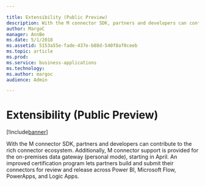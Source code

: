 ```yaml
---

title: Extensibility (Public Preview)
description: With the M connector SDK, partners and developers can contribute to the rich connector ecosystem.
author: MargoC
manager: AnnBe
ms.date: 5/1/2018
ms.assetid: 5153a55e-fade-437e-b88d-540f8af0ceeb
ms.topic: article
ms.prod: 
ms.service: business-applications
ms.technology: 
ms.author: margoc
audience: Admin

---
```


# Extensibility (Public Preview)

[!include[banner](../../includes/banner.md)]

With the M connector SDK, partners and developers can contribute to the rich
connector ecosystem. Additionally, M connector support is provided for the
on-premises data gateway (personal mode), starting in April. An improved
certification program lets partners build and submit their connectors for review
and release across Power BI, Microsoft Flow, PowerApps, and Logic Apps.
